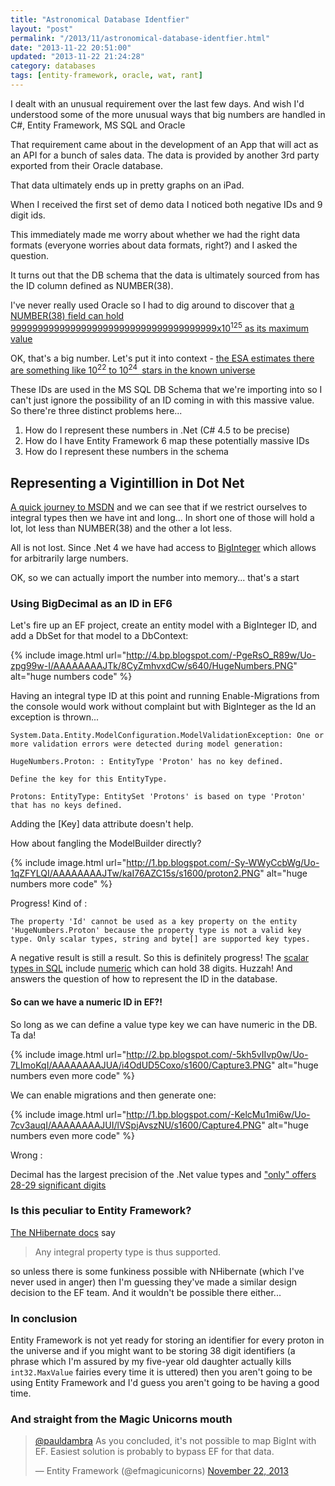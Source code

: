 ```yaml
---
title: "Astronomical Database Identfier"
layout: "post"
permalink: "/2013/11/astronomical-database-identfier.html"
date: "2013-11-22 20:51:00"
updated: "2013-11-22 21:24:28"
category: databases
tags: [entity-framework, oracle, wat, rant]
---
```


I dealt with an unusual requirement over the last few days. And wish I'd understood some of the more unusual ways that big numbers are handled in C#, Entity Framework, MS SQL and Oracle

<!--more-->

That requirement came about in the development of an App that will act as an API for a bunch of sales data. The data is provided by another 3rd party exported from their Oracle database.

That data ultimately ends up in pretty graphs on an iPad.

When I received the first set of demo data I noticed both negative IDs and 9 digit ids.

This immediately made me worry about whether we had the right data formats (everyone worries about data formats, right?) and I asked the question.

It turns out that the DB schema that the data is ultimately sourced from has the ID column defined as NUMBER(38).

I've never really used Oracle so I had to dig around to discover that [a NUMBER(38) field can hold 99999999999999999999999999999999999999x10<sup>125</sup> as its maximum value](http://docs.oracle.com/cd/B19306_01/server.102/b14237/limits001.htm)

OK, that's a big number. Let's put it into context - [the ESA estimates there are something like 10<sup>22</sup>&nbsp;to 10<sup>24&nbsp;</sup>&nbsp;stars in the known universe](http://www.esa.int/Our_Activities/Space_Science/Herschel/How_many_stars_are_there_in_the_Universe)

These IDs are used in the MS SQL DB Schema that we're importing into so I can't just ignore the possibility of an ID coming in with this massive value. So there're three distinct problems here...

 1. How do I represent these numbers in .Net (C# 4.5 to be precise)
 2. How do I have Entity Framework 6 map these potentially massive IDs
 3. How do I represent these numbers in the schema

## Representing a Vigintillion in Dot Net

 [A quick journey to MSDN](http://msdn.microsoft.com/en-us/library/exx3b86w(v=vs.110).aspx) and we can see that if we restrict ourselves to integral types then we have int and long... In short one of those will hold a lot, lot less than NUMBER(38) and the other a lot less.

All is not lost. Since .Net 4 we have had access to [BigInteger](http://msdn.microsoft.com/en-us/library/system.numerics.biginteger(v=vs.110).aspx) which allows for arbitrarily large numbers.

OK, so we can actually import the number into memory... that's a start

### Using BigDecimal as an ID in EF6

Let's fire up an EF project, create an entity model with a BigInteger ID, and add a DbSet for that model to a DbContext:

{% include image.html url="http://4.bp.blogspot.com/-PgeRsO_R89w/Uo-zpg99w-I/AAAAAAAAJTk/8CyZmhvxdCw/s640/HugeNumbers.PNG" alt="huge numbers code" %}

Having an integral type ID at this point and running Enable-Migrations from the console would work without complaint but with BigInteger as the Id an exception is thrown...

```
System.Data.Entity.ModelConfiguration.ModelValidationException: One or more validation errors were detected during model generation:

HugeNumbers.Proton: : EntityType 'Proton' has no key defined.

Define the key for this EntityType.

Protons: EntityType: EntitySet 'Protons' is based on type 'Proton' that has no keys defined.
```

Adding the [Key] data attribute doesn't help.

How about fangling the ModelBuilder directly?

{% include image.html url="http://1.bp.blogspot.com/-Sy-WWyCcbWg/Uo-1qZFYLQI/AAAAAAAAJTw/kaI76AZC15s/s1600/proton2.PNG" alt="huge numbers more code" %}

Progress! Kind of :

```
The property 'Id' cannot be used as a key property on the entity 'HugeNumbers.Proton' because the property type is not a valid key type. Only scalar types, string and byte[] are supported key types.
```

A negative result is still a result. So this is definitely progress! The [scalar types in SQL](http://my.safaribooksonline.com/book/databases/sql/9781449319724/2dot-types-and-domains/id2749129) include [numeric](http://msdn.microsoft.com/en-us/library/ms187746.aspx) which can hold 38 digits. Huzzah! And answers the question of how to represent the ID in the database.

#### So can we have a numeric ID in EF?!

So long as we can define a value type key we can have numeric in the DB. Ta da!

{% include image.html url="http://2.bp.blogspot.com/-5kh5vIIvp0w/Uo-7LImoKqI/AAAAAAAAJUA/i4OdUD5Coxo/s1600/Capture3.PNG" alt="huge numbers even more code" %}

We can enable migrations and then generate one:

{% include image.html url="http://1.bp.blogspot.com/-KelcMu1mi6w/Uo-7cv3auqI/AAAAAAAAJUI/lVSpjAvszNU/s1600/Capture4.PNG" alt="huge numbers even more code" %}

Wrong :

Decimal has the largest precision of the .Net value types and ["only" offers 28-29 significant digits](http://msdn.microsoft.com/en-us/library/364x0z75(v=vs.110).aspx)

### Is this peculiar to Entity Framework?

[The NHibernate docs](http://www.nhforge.org/doc/nh/en/#mapping-declaration-id) say 

> Any integral property type is thus supported.

so unless there is some funkiness possible with NHibernate (which I've never used in anger) then I'm guessing they've made a similar design decision to the EF team. And it wouldn't be possible there either...

### In conclusion

Entity Framework is not yet ready for storing an identifier for every proton in the universe and if you might want to be storing 38 digit identifiers (a phrase which I'm assured by my five-year old daughter actually kills `int32.MaxValue` fairies every time it is uttered) then you aren't going to be using Entity Framework and I'd guess you aren't going to be having a good time.

### And straight from the Magic Unicorns mouth

<blockquote class="twitter-tweet" lang="en"><a href="https://twitter.com/pauldambra">@pauldambra</a> As you concluded, it's not possible to map BigInt with EF. Easiest solution is probably to bypass EF for that data.

— Entity Framework (@efmagicunicorns) <a href="https://twitter.com/efmagicunicorns/statuses/403996143677235200">November 22, 2013</a></blockquote><script async="" charset="utf-8" src="//platform.twitter.com/widgets.js"></script>
